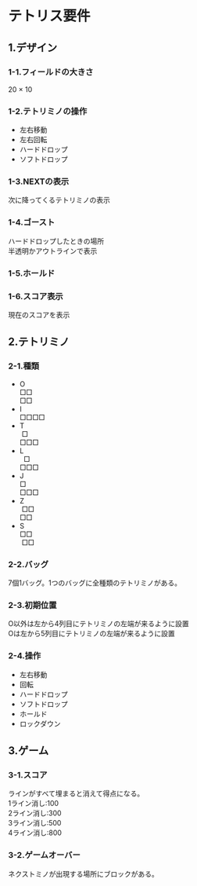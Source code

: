 # テトリス要件
## 1.デザイン
### 1-1.フィールドの大きさ
20 × 10  

### 1-2.テトリミノの操作
- 左右移動  
- 左右回転  
- ハードドロップ  
- ソフトドロップ  

### 1-3.NEXTの表示  
次に降ってくるテトリミノの表示  

### 1-4.ゴースト
ハードドロップしたときの場所  
半透明かアウトラインで表示  

### 1-5.ホールド
### 1-6.スコア表示  
現在のスコアを表示  

## 2.テトリミノ
### 2-1.種類
- O  
□□  
□□  
- I  
□□□□  
- T  
&nbsp;□  
□□□  
- L  
&nbsp;&nbsp;□  
□□□  
- J  
□  
□□□  
- Z  
&nbsp;□□  
□□  
- S  
□□  
&nbsp;□□  

### 2-2.バッグ  
7個1バッグ。1つのバッグに全種類のテトリミノがある。  

### 2-3.初期位置  
O以外は左から4列目にテトリミノの左端が来るように設置    
Oは左から5列目にテトリミノの左端が来るように設置  

### 2-4.操作  
- 左右移動  
- 回転  
- ハードドロップ  
- ソフトドロップ  
- ホールド  
- ロックダウン  

## 3.ゲーム  
### 3-1.スコア  
ラインがすべて埋まると消えて得点になる。  
1ライン消し:100  
2ライン消し:300  
3ライン消し:500  
4ライン消し:800  

### 3-2.ゲームオーバー  
ネクストミノが出現する場所にブロックがある。
